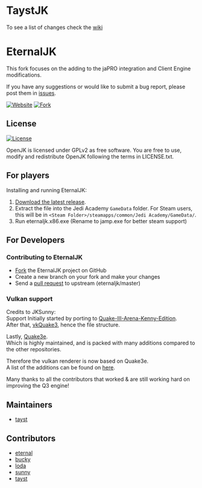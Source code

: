 # TaystJK
To see a list of changes check the [wiki](https://github.com/taysta/TaystJK/wiki#taystjk-changes-from-eternaljk)

# EternalJK

This fork focuses on the adding to the jaPRO integration and Client Engine modifications.

If you have any suggestions or would like to submit a bug report, please post them in [issues](https://github.com/eternalcodes/EternalJK/issues).

[![Website](https://img.shields.io/badge/website-japro-brightgreen.svg)](http://playja.pro) [![Fork](https://img.shields.io/badge/repository-japro%20game%20library-blue.svg)](https://github.com/videoP/jaPRO)

## License

[![License](https://img.shields.io/github/license/eternalcodes/EternalJK.svg)](https://github.com/eternalcodes/EternalJK/blob/master/LICENSE.txt)

OpenJK is licensed under GPLv2 as free software. You are free to use, modify and redistribute OpenJK following the terms in LICENSE.txt.


## For players

Installing and running EternalJK:

1. [Download the latest release](https://github.com/taysta/TaystJK/releases).
2. Extract the file into the Jedi Academy `GameData` folder. For Steam users, this will be in `<Steam Folder>/steamapps/common/Jedi Academy/GameData/`.
3. Run eternaljk.x86.exe (Rename to jamp.exe for better steam support)

## For Developers

### Contributing to EternalJK
* [Fork](https://github.com/eternalcodes/EternalJK/fork) the EternalJK project on GitHub
* Create a new branch on your fork and make your changes
* Send a [pull request](https://help.github.com/articles/creating-a-pull-request) to upstream (eternaljk/master)

### Vulkan support
Credits to JKSunny:<br />
Support Initially started by porting to [Quake-III-Arena-Kenny-Edition](https://github.com/kennyalive/Quake-III-Arena-Kenny-Edition).<br />
After that, [vkQuake3](https://github.com/suijingfeng/vkQuake3/tree/master/code), hence the file structure.

Lastly, [Quake3e](https://github.com/ec-/Quake3e).<br />
Which is highly maintained, and is packed with many additions compared to the other repositories.

Therefore the vulkan renderer is now based on Quake3e. <br />A list of the additions can be found on [here](https://github.com/ec-/Quake3e#user-content-vulkan-renderer).

Many thanks to all the contributors that worked & are still working hard on improving the Q3 engine!

## Maintainers
* [tayst](https://github.com/taysta)

## Contributors 
* [eternal](https://github.com/eternalcodes)
* [bucky](https://github.com/Bucky21659)
* [loda](https://github.com/videoP)
* [sunny](https://github.com/JKSunny)
* [tayst](https://github.com/taysta)
